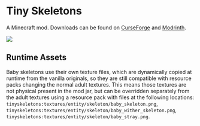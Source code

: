 # Tiny Skeletons

A Minecraft mod. Downloads can be found on [CurseForge](https://www.curseforge.com/members/fuzs_/projects) and [Modrinth](https://modrinth.com/user/Fuzs).

![](https://raw.githubusercontent.com/Fuzss/modresources/main/pages/data/tinyskeletons/banner.png)

## Runtime Assets
Baby skeletons use their own texture files, which are dynamically copied at runtime from the vanilla originals, so they are still compatible with resource packs changing the normal adult textures. This means those textures are not physical present in the mod jar, but can be overridden separately from the adult textures using a resource pack with files at the following locations: `tinyskeletons:textures/entity/skeleton/baby_skeleton.png`, `tinyskeletons:textures/entity/skeleton/baby_wither_skeleton.png`, `tinyskeletons:textures/entity/skeleton/baby_stray.png`.
